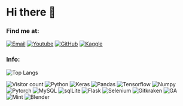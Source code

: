 # Hi there 👋
### Find me at:
[![Email](https://img.shields.io/badge/Gmail-D14836?style=for-the-badge&logo=gmail&logoColor=white)](mailto:davidyang6us@gmail.com)
[![Youtube](https://img.shields.io/youtube/channel/subscribers/UC5KaUPFcTxupJVhBR5CMbOg?style=for-the-badge)](https://www.youtube.com/c/bikepumpmusic)
[![GitHub](https://img.shields.io/badge/GitHub-100000?style=for-the-badge&logo=github&logoColor=white)](https://github.com/davidy22)
[![Kaggle](https://img.shields.io/badge/Kaggle-20BEFF?style=for-the-badge&logo=Kaggle&logoColor=white)](https://www.kaggle.com/dayyyy)

### Info:
![Top Langs](https://github-readme-stats.vercel.app/api/top-langs/?username=davidy22&layout=compact&theme=gruvbox)

![Visitor count](http://visitor-badge-reloaded.herokuapp.com/badge?page_id=davidy22&style=for-the-badge)
![Python](https://img.shields.io/badge/Python-3776AB?style=for-the-badge&logo=python&logoColor=white)
![Keras](https://img.shields.io/badge/Keras-D00000?style=for-the-badge&logo=Keras&logoColor=white)
![Pandas](https://img.shields.io/badge/Pandas-2C2D72?style=for-the-badge&logo=pandas&logoColor=white)
![Tensorflow](https://img.shields.io/badge/TensorFlow-FF6F00?style=for-the-badge&logo=TensorFlow&logoColor=white)
![Numpy](https://img.shields.io/badge/Numpy-777BB4?style=for-the-badge&logo=numpy&logoColor=white)
![Pytorch](https://img.shields.io/badge/PyTorch-EE4C2C?style=for-the-badge&logo=PyTorch&logoColor=white)
![MySQL](https://img.shields.io/badge/MySQL-00000F?style=for-the-badge&logo=mysql&logoColor=white)
![sqlLite](https://img.shields.io/badge/SQLite-07405E?style=for-the-badge&logo=sqlite&logoColor=white)
![Flask](https://img.shields.io/badge/Flask-000000?style=for-the-badge&logo=flask&logoColor=white)
![Selenium](https://img.shields.io/badge/Selenium-43B02A?style=for-the-badge&logo=Selenium&logoColor=white)
![Gitkraken](https://img.shields.io/badge/GitKraken-179287?style=for-the-badge&logo=GitKraken&logoColor=white)
![GA](https://img.shields.io/badge/GitHub_Actions-2088FF?style=for-the-badge&logo=github-actions&logoColor=white)
![Mint](https://img.shields.io/badge/Linux_Mint-87CF3E?style=for-the-badge&logo=linux-mint&logoColor=white)
![Blender](https://img.shields.io/badge/blender-%23F5792A.svg?style=for-the-badge&logo=blender&logoColor=white)
<!--
[![]()]()
-->
